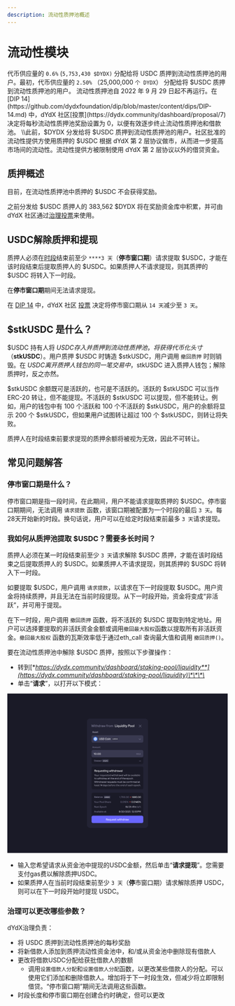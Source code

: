 ```yaml
---
description: 流动性质押池概述
---
```


# 流动性模块

代币供应量的 `0.6%` (`5,753,430 $DYDX)` 分配给将 USDC 质押到流动性质押池的用户。最初，代币供应量的 `2.50%` （25,000,000 `个 DYDX`） 分配给将 $USDC 质押到流动性质押池的用户。 流动性质押池自 2022 年 9 月 29 日起不再运行。在 [DIP 14](https://github.com/dydxfoundation/dip/blob/master/content/dips/DIP-14.md) 中，dYdX 社区[投票](https://dydx.community/dashboard/proposal/7)决定将每秒流动性质押池奖励设置为 0，以便有效逐步终止流动性质押池和借款池。
\\此前，$DYDX 分发给将 $USDC 质押到流动性质押池的用户。社区批准的流动性提供方使用质押的 $USDC 根据 dYdX 第 2 层协议做市，从而进一步提高市场间的流动性。流动性提供方被限制使用 dYdX 第 2 层协议以外的借贷资金。

## **质押**概述

目前，在流动性质押池中质押的 $USDC 不会获得奖励。

之前分发给 $USDC 质押人的 383,562 $DYDX 将在奖励资金库中积累，并可由 dYdX 社区通过[治理投票](https://docs.dydx.community/dydx-governance/voting-and-governance/governance-parameters)来使用。

## USDC解除质押和提现

质押人必须在[时段](../start-here/epochs.md)结束前至少 `****3 天`（**停市窗口期**）请求提取 $USDC，才能在该时段结束后提取质押人的 $USDC。如果质押人不请求提现，则其质押的 $USDC 将转入下一时段。

在**停市窗口期**期间无法请求提现。

在 [DIP 14](https://github.com/dydxfoundation/dip/blob/master/content/dips/DIP-14.md) 中，dYdX 社区 [投票](https://dydx.community/dashboard/proposal/7) 决定将停市窗口期从 `14 天`减少至 `3 天`。

## $stkUSDC 是什么？

$USDC 持有人将 $USDC 存入并质押到流动性质押池，将获得代币化头寸（$**stkUSDC**）。用户质押 $USDC 时铸造 $stkUSDC，用户调用 `撤回质押` 时则销毁。在 $USDC 离开质押人钱包的同一笔交易中，$stkUSDC 进入质押人钱包；解除质押时，反之亦然。

$stkUSDC 余额既可是活跃的，也可是不活跃的。活跃的 $stkUSDC 可以当作 ERC-20 转让，但不能提现。不活跃的 $stkUSDC 可以提现，但不能转让。例如，用户的钱包中有 100 个活跃和 100 个不活跃的 $stkUSDC，用户的余额将显示 200 个 $stkUSDC，但如果用户试图转让超过 100 个 $stkUSDC，则转让将失败。

质押人在时段结束前要求提现的质押余额将被视为无效，因此不可转让。

## 常见问题解答

### 停市窗口期是什么？

停市窗口期是指一段时间，在此期间，用户不能请求提取质押的 $USDC。停市窗口期期间，无法调用 `请求提款` 函数，该窗口期被配置为一个时段的最后 `3 天`。每28天开始新的时段。换句话说，用户可以在给定时段结束前最多 `3 天`请求提现。

### 我如何从质押池提取 $USDC？需要多长时间？

质押人必须在某一时段结束前至少 `3 天`请求解除 $USDC 质押，才能在该时段结束之后提取质押人的 $USDC。如果质押人不请求提现，则其质押的 $USDC 将转入下一时段。

如要提取 $USDC，用户调用 `请求提款`，以请求在下一时段提取 $USDC。用户资金将持续质押，并且无法在当前时段提现。从下一时段开始，资金将变成“非活跃”，并可用于提现。

在下一时段，用户调用 `撤回质押` 函数，将不活跃的 $USDC 提取到特定地址。用户可以选择要提取的非活跃资金金额或调用`撤回最大股权`函数以提取所有非活跃资金。`撤回最大股权` 函数的瓦斯效率低于通过eth\_call 查询最大值和调用 `撤回质押()`。

要在流动性质押池中解除 $USDC 质押，按照以下步骤操作：

* 转到[**https://dydx.community/dashboard/staking-pool/liquidity**](https://dydx.community/dashboard/staking-pool/liquidity)\*\*\*\*
* 单击“**请求**”，以打开以下模式：

![请求提现](../.gitbook/assets/1-withdraw-from-liquidity-pool.png)

* 输入您希望请求从资金池中提现的USDC金额，然后单击“**请求提现**”。您需要支付gas费以解除质押USDC。
* 如果质押人在当前时段结束前至少 `3 天`（**停**市窗口期）请求解除质押 USDC，则可以在下一时段开始时提现 USDC。

### 治理可以更改哪些参数？

dYdX治理负责：

* 将 USDC 质押到流动性质押池的每秒奖励
* 将新借款人添加到质押流动性资金池中，和/或从资金池中删除现有借款人
* 更改将借款USDC分配给获批借款人的数额
  * 调用`设置借款人分配`和`设置借款人分配`函数，以更改某些借款人的分配。可以使用它们添加和删除借款人。增加将于下一时段生效，但减少将立即限制借贷。“停市窗口期”期间无法调用这些函数。
* 时段长度和停市窗口期在创建合约时确定，但可以更改
